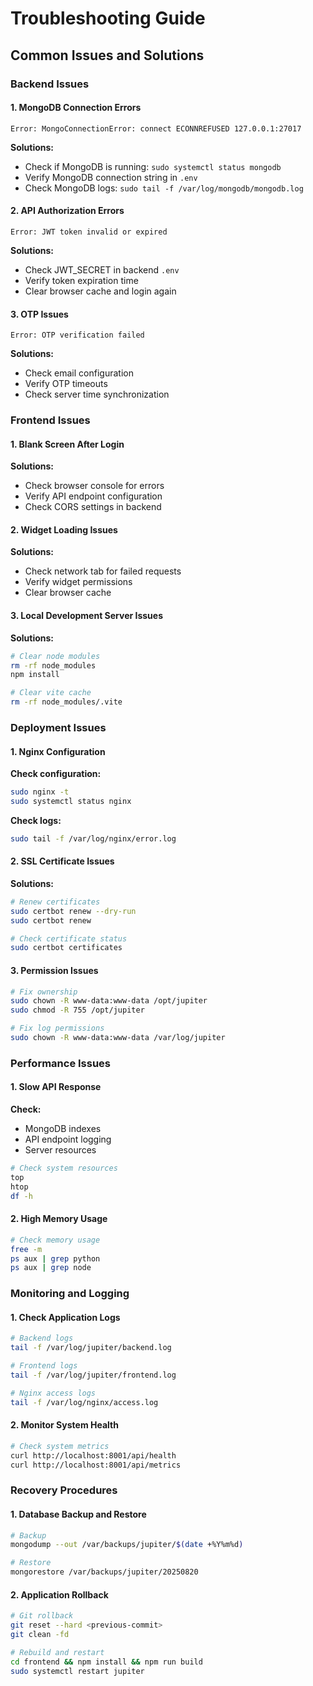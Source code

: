 # Troubleshooting Guide

## Common Issues and Solutions

### Backend Issues

#### 1. MongoDB Connection Errors
```
Error: MongoConnectionError: connect ECONNREFUSED 127.0.0.1:27017
```
**Solutions:**
- Check if MongoDB is running: `sudo systemctl status mongodb`
- Verify MongoDB connection string in `.env`
- Check MongoDB logs: `sudo tail -f /var/log/mongodb/mongodb.log`

#### 2. API Authorization Errors
```
Error: JWT token invalid or expired
```
**Solutions:**
- Check JWT_SECRET in backend `.env`
- Verify token expiration time
- Clear browser cache and login again

#### 3. OTP Issues
```
Error: OTP verification failed
```
**Solutions:**
- Check email configuration
- Verify OTP timeouts
- Check server time synchronization

### Frontend Issues

#### 1. Blank Screen After Login
**Solutions:**
- Check browser console for errors
- Verify API endpoint configuration
- Check CORS settings in backend

#### 2. Widget Loading Issues
**Solutions:**
- Check network tab for failed requests
- Verify widget permissions
- Clear browser cache

#### 3. Local Development Server Issues
**Solutions:**
```bash
# Clear node modules
rm -rf node_modules
npm install

# Clear vite cache
rm -rf node_modules/.vite
```

### Deployment Issues

#### 1. Nginx Configuration
**Check configuration:**
```bash
sudo nginx -t
sudo systemctl status nginx
```

**Check logs:**
```bash
sudo tail -f /var/log/nginx/error.log
```

#### 2. SSL Certificate Issues
**Solutions:**
```bash
# Renew certificates
sudo certbot renew --dry-run
sudo certbot renew

# Check certificate status
sudo certbot certificates
```

#### 3. Permission Issues
```bash
# Fix ownership
sudo chown -R www-data:www-data /opt/jupiter
sudo chmod -R 755 /opt/jupiter

# Fix log permissions
sudo chown -R www-data:www-data /var/log/jupiter
```

### Performance Issues

#### 1. Slow API Response
**Check:**
- MongoDB indexes
- API endpoint logging
- Server resources

```bash
# Check system resources
top
htop
df -h
```

#### 2. High Memory Usage
```bash
# Check memory usage
free -m
ps aux | grep python
ps aux | grep node
```

### Monitoring and Logging

#### 1. Check Application Logs
```bash
# Backend logs
tail -f /var/log/jupiter/backend.log

# Frontend logs
tail -f /var/log/jupiter/frontend.log

# Nginx access logs
tail -f /var/log/nginx/access.log
```

#### 2. Monitor System Health
```bash
# Check system metrics
curl http://localhost:8001/api/health
curl http://localhost:8001/api/metrics
```

### Recovery Procedures

#### 1. Database Backup and Restore
```bash
# Backup
mongodump --out /var/backups/jupiter/$(date +%Y%m%d)

# Restore
mongorestore /var/backups/jupiter/20250820
```

#### 2. Application Rollback
```bash
# Git rollback
git reset --hard <previous-commit>
git clean -fd

# Rebuild and restart
cd frontend && npm install && npm run build
sudo systemctl restart jupiter
```
